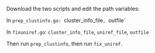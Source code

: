 
Download the two scripts and edit the path variables:

In `prep_clustinfo.go: `cluster_info_file`, `outfile`

In `fixuniref.go`: `cluster_info_file`, `uniref_file`, `outfile`

Then run `prep_clustinfo`, then run `fix_uniref`.